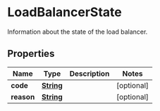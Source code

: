 

# LoadBalancerState

Information about the state of the load balancer.

## Properties

| Name | Type | Description | Notes |
|------------ | ------------- | ------------- | -------------|
|**code** | [**String**](String.md) |  |  [optional] |
|**reason** | [**String**](String.md) |  |  [optional] |



